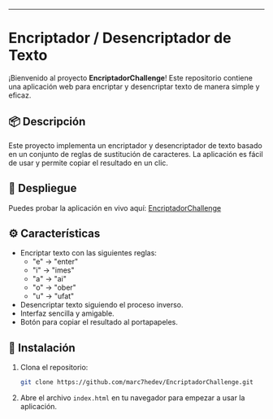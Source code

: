 ---

# Encriptador / Desencriptador de Texto

¡Bienvenido al proyecto **EncriptadorChallenge**! Este repositorio contiene una aplicación web para encriptar y desencriptar texto de manera simple y eficaz.

## 📦 Descripción

Este proyecto implementa un encriptador y desencriptador de texto basado en un conjunto de reglas de sustitución de caracteres. La aplicación es fácil de usar y permite copiar el resultado en un clic.

## 🚀 Despliegue

Puedes probar la aplicación en vivo aquí: [EncriptadorChallenge](https://marc7hedev.github.io/EncriptadorChallenge/)

## ⚙️ Características

- Encriptar texto con las siguientes reglas:
  - "e" → "enter"
  - "i" → "imes"
  - "a" → "ai"
  - "o" → "ober"
  - "u" → "ufat"
- Desencriptar texto siguiendo el proceso inverso.
- Interfaz sencilla y amigable.
- Botón para copiar el resultado al portapapeles.

## 📂 Instalación

1. Clona el repositorio:
   ```bash
   git clone https://github.com/marc7hedev/EncriptadorChallenge.git
   ```
2. Abre el archivo `index.html` en tu navegador para empezar a usar la aplicación.
